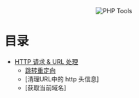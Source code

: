 <div align=center><img src="https://cdoco.com/images/php-tools.png" alt="PHP Tools"/></div>

# 目录

- [HTTP 请求 & URL 处理](http-url.md)
  - [跳转重定向](http-url.md#跳转重定向)
  - [清理URL中的 http 头信息]
  - [获取当前域名]